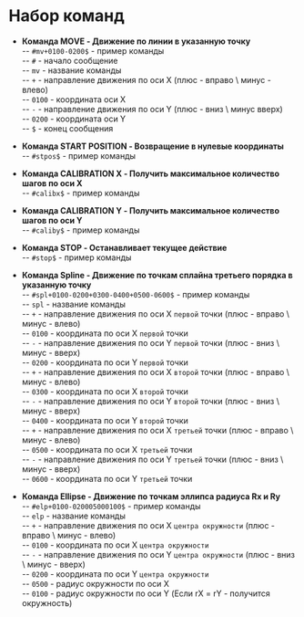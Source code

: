 # Набор команд
- **Команда МОVE - Движение по линии в указанную точку**  
-- `#mv+0100-0200$` - пример команды  
-- `#` - начало сообщение  
-- `mv` - название команды  
-- `+` - направление движения по оси X (плюс - вправо \ минус - влево)  
-- `0100` - координата оси Х  
-- `-` - направление движения по оси Y (плюс - вниз \ минус вверх)  
-- `0200` - координата оси Y  
-- `$` - конец сообщения  

- **Команда START POSITION - Возвращение в нулевые координаты**  
-- `#stpos$` - пример команды  

- **Команда CALIBRATION X - Получить максимальное количество шагов по оси X**  
-- `#calibx$` - пример команды  

- **Команда CALIBRATION Y - Получить максимальное количество шагов по оси Y**  
-- `#caliby$` - пример команды  

- **Команда STOP - Останавливает текущее действие**  
-- `#stop$` - пример команды

- **Команда Spline - Движение по точкам сплайна третьего порядка в указанную точку**  
-- `#spl+0100-0200+0300-0400+0500-0600$` - пример команды  
-- `spl` - название команды  
-- `+` - направление движения по оси X `первой` точки (плюс - вправо \ минус - влево)  
-- `0100` - координата по оси Х `первой` точки  
-- `-` - направление движения по оси Y `первой` точки (плюс - вниз \ минус - вверх)  
-- `0200` - координата по оси Y `первой` точки    
-- `+` - направление движения по оси X `второй` точки (плюс - вправо \ минус - влево)  
-- `0300` - координата по оси Х `второй` точки  
-- `-` - направление движения по оси Y `второй` точки (плюс - вниз \ минус - вверх)  
-- `0400` - координата по оси Y `второй` точки  
-- `+` - направление движения по оси X `третьей` точки (плюс - вправо \ минус - влево)  
-- `0500` - координата по оси Х `третьей` точки  
-- `-` - направление движения по оси Y `третьей` точки (плюс - вниз \ минус - вверх)  
-- `0600` - координата по оси Y `третьей` точки  

- **Команда Ellipse - Движение по точкам эллипса радиуса Rx и Ry**  
-- `#elp+0100-020005000100$` - пример команды  
-- `elp` - название команды  
-- `+` - направление движения по оси X `центра окружности` (плюс - вправо \ минус - влево)  
-- `0100` - координата по оси Х `центра окружности`  
-- `-` - направление движения по оси Y `центра окружности` (плюс - вниз \ минус - вверх)  
-- `0200` - координата по оси Y `центра окружности`  
-- `0500` - радиус окружности по оси X   
-- `0100` - радиус окружности по оси Y (Если rX = rY - получится окружность) 
